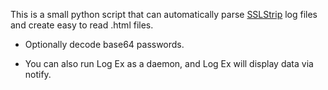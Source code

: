 This is a small python script that can automatically parse [SSLStrip](http://thoughtcrime.org/software/sslstrip/) log files and create easy to read .html files.

  * Optionally decode base64 passwords.

  * You can also run Log Ex as a daemon, and Log Ex will display data via notify.